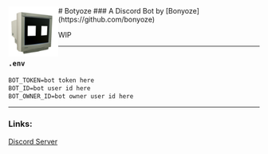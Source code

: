 <img align="left" width="100" height="100" src="https://raw.githubusercontent.com/Bonyoze/discordjs-botyoze/main/src/assets/bot_icon.png">
# Botyoze
### A Discord Bot by [Bonyoze](https://github.com/bonyoze)

WIP

---

### `.env`
```
BOT_TOKEN=bot token here
BOT_ID=bot user id here
BOT_OWNER_ID=bot owner user id here
```

---

### Links:
[Discord Server](https://discord.gg/hnf57sjJDP)

